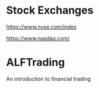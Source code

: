 # Stock Exchanges

https://www.nyse.com/index

https://www.nasdaq.com/


# ALFTrading
An introduction to financial trading






